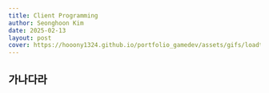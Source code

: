 ```yaml
---
title: Client Programming
author: Seonghoon Kim
date: 2025-02-13
layout: post
cover: https://hooony1324.github.io/portfolio_gamedev/assets/gifs/loadtogame.gif
---
```


## 가나다라

